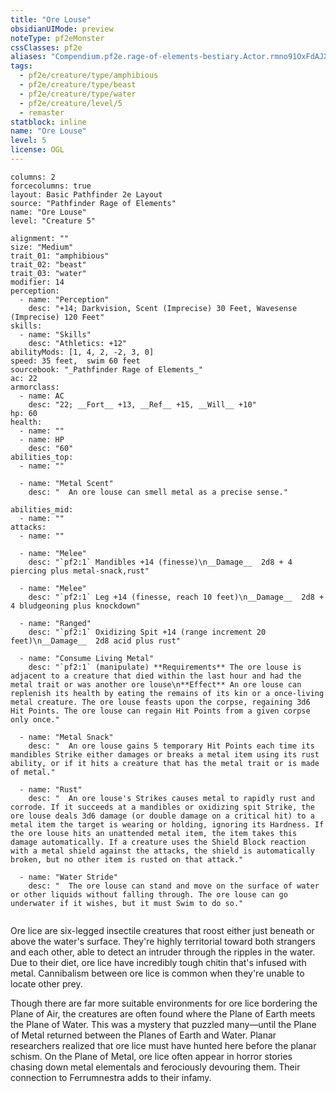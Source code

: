 ```yaml
---
title: "Ore Louse"
obsidianUIMode: preview
noteType: pf2eMonster
cssClasses: pf2e
aliases: "Compendium.pf2e.rage-of-elements-bestiary.Actor.rmno91OxFdAJX5ap" 
tags:
  - pf2e/creature/type/amphibious
  - pf2e/creature/type/beast
  - pf2e/creature/type/water
  - pf2e/creature/level/5
  - remaster
statblock: inline
name: "Ore Louse"
level: 5
license: OGL
---
```


```statblock
columns: 2
forcecolumns: true
layout: Basic Pathfinder 2e Layout
source: "Pathfinder Rage of Elements"
name: "Ore Louse"
level: "Creature 5"

alignment: ""
size: "Medium"
trait_01: "amphibious"
trait_02: "beast"
trait_03: "water"
modifier: 14
perception:
  - name: "Perception"
    desc: "+14; Darkvision, Scent (Imprecise) 30 Feet, Wavesense (Imprecise) 120 Feet"
skills:
  - name: "Skills"
    desc: "Athletics: +12"
abilityMods: [1, 4, 2, -2, 3, 0]
speed: 35 feet,  swim 60 feet
sourcebook: "_Pathfinder Rage of Elements_"
ac: 22
armorclass:
  - name: AC
    desc: "22; __Fort__ +13, __Ref__ +15, __Will__ +10"
hp: 60
health:
  - name: ""
  - name: HP
    desc: "60"
abilities_top:
  - name: ""

  - name: "Metal Scent"
    desc: "  An ore louse can smell metal as a precise sense."

abilities_mid:
  - name: ""
attacks:
  - name: ""

  - name: "Melee"
    desc: "`pf2:1` Mandibles +14 (finesse)\n__Damage__  2d8 + 4 piercing plus metal-snack,rust"

  - name: "Melee"
    desc: "`pf2:1` Leg +14 (finesse, reach 10 feet)\n__Damage__  2d8 + 4 bludgeoning plus knockdown"

  - name: "Ranged"
    desc: "`pf2:1` Oxidizing Spit +14 (range increment 20 feet)\n__Damage__  2d8 acid plus rust"

  - name: "Consume Living Metal"
    desc: "`pf2:1` (manipulate) **Requirements** The ore louse is adjacent to a creature that died within the last hour and had the metal trait or was another ore louse\n**Effect** An ore louse can replenish its health by eating the remains of its kin or a once-living metal creature. The ore louse feasts upon the corpse, regaining 3d6 Hit Points. The ore louse can regain Hit Points from a given corpse only once."

  - name: "Metal Snack"
    desc: "  An ore louse gains 5 temporary Hit Points each time its mandibles Strike either damages or breaks a metal item using its rust ability, or if it hits a creature that has the metal trait or is made of metal."

  - name: "Rust"
    desc: "  An ore louse's Strikes causes metal to rapidly rust and corrode. If it succeeds at a mandibles or oxidizing spit Strike, the ore louse deals 3d6 damage (or double damage on a critical hit) to a metal item the target is wearing or holding, ignoring its Hardness. If the ore louse hits an unattended metal item, the item takes this damage automatically. If a creature uses the Shield Block reaction with a metal shield against the attacks, the shield is automatically broken, but no other item is rusted on that attack."

  - name: "Water Stride"
    desc: "  The ore louse can stand and move on the surface of water or other liquids without falling through. The ore louse can go underwater if it wishes, but it must Swim to do so."
 
```



Ore lice are six-legged insectile creatures that roost either just beneath or above the water's surface. They're highly territorial toward both strangers and each other, able to detect an intruder through the ripples in the water. Due to their diet, ore lice have incredibly tough chitin that's infused with metal. Cannibalism between ore lice is common when they're unable to locate other prey.

Though there are far more suitable environments for ore lice bordering the Plane of Air, the creatures are often found where the Plane of Earth meets the Plane of Water. This was a mystery that puzzled many—until the Plane of Metal returned between the Planes of Earth and Water. Planar researchers realized that ore lice must have hunted here before the planar schism. On the Plane of Metal, ore lice often appear in horror stories chasing down metal elementals and ferociously devouring them. Their connection to Ferrumnestra adds to their infamy.
